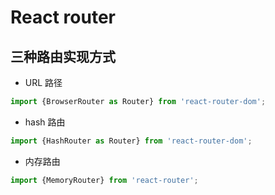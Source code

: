 # React router

## 三种路由实现方式

- URL 路径

```javascript
import {BrowserRouter as Router} from 'react-router-dom';
```

- hash 路由

```javascript
import {HashRouter as Router} from 'react-router-dom';
```

- 内存路由

```javascript
import {MemoryRouter} from 'react-router';
```
